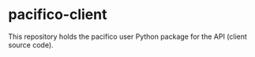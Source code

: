 # pacifico-client
This repository holds the pacifico user Python package for the API (client source code).
